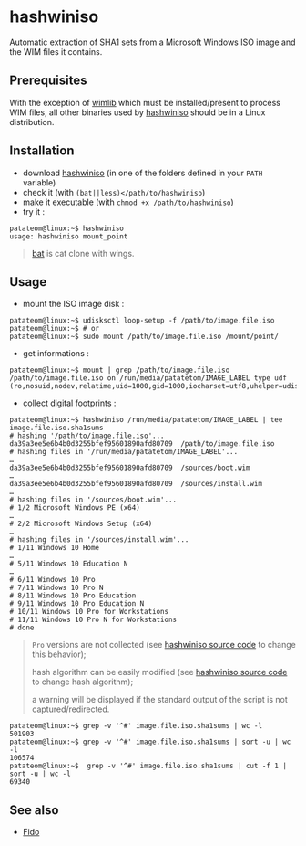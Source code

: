 # hashwiniso

Automatic extraction of SHA1 sets from a Microsoft Windows ISO image and the WIM files it contains.


## Prerequisites

With the exception of [wimlib](https://github.com/ebiggers/wimlib) which must be installed/present to process WIM files, all other binaries used by [hashwiniso](hashwiniso) should be in a Linux distribution.


## Installation

- download [hashwiniso](https://raw.githubusercontent.com/patatetom/rds4xways/master/hashwiniso) (in one of the folders defined in your `PATH` variable) 
- check it (with `(bat||less)</path/to/hashwiniso`)
- make it executable (with `chmod +x /path/to/hashwiniso`)
- try it :

```console
patateom@linux:~$ hashwiniso 
usage: hashwiniso mount_point
```

> [bat](https://github.com/sharkdp/bat) is cat clone with wings.  


## Usage

- mount the ISO image disk :

```console
patateom@linux:~$ udisksctl loop-setup -f /path/to/image.file.iso
patateom@linux:~$ # or
patateom@linux:~$ sudo mount /path/to/image.file.iso /mount/point/
```

- get informations :

```console
patateom@linux:~$ mount | grep /path/to/image.file.iso
/path/to/image.file.iso on /run/media/patatetom/IMAGE_LABEL type udf (ro,nosuid,nodev,relatime,uid=1000,gid=1000,iocharset=utf8,uhelper=udisks2)
```

- collect digital footprints :

```console
patateom@linux:~$ hashwiniso /run/media/patatetom/IMAGE_LABEL | tee image.file.iso.sha1sums
# hashing '/path/to/image.file.iso'...
da39a3ee5e6b4b0d3255bfef95601890afd80709  /path/to/image.file.iso
# hashing files in '/run/media/patatetom/IMAGE_LABEL'...
…
da39a3ee5e6b4b0d3255bfef95601890afd80709  /sources/boot.wim
…
da39a3ee5e6b4b0d3255bfef95601890afd80709  /sources/install.wim
…
# hashing files in '/sources/boot.wim'...
# 1/2 Microsoft Windows PE (x64)
…
# 2/2 Microsoft Windows Setup (x64)
…
# hashing files in '/sources/install.wim'...
# 1/11 Windows 10 Home
…
# 5/11 Windows 10 Education N
…
# 6/11 Windows 10 Pro
# 7/11 Windows 10 Pro N
# 8/11 Windows 10 Pro Education
# 9/11 Windows 10 Pro Education N
# 10/11 Windows 10 Pro for Workstations
# 11/11 Windows 10 Pro N for Workstations
# done
```

> `Pro` versions are not collected (see [hashwiniso source code](hashwiniso#L107) to change this behavior);
> 
> hash algorithm can be easily modified (see [hashwiniso source code](hashwiniso#L23) to change hash algorithm);
> 
> a warning will be displayed if the standard output of the script is not captured/redirected.

```console
patateom@linux:~$ grep -v '^#' image.file.iso.sha1sums | wc -l
501903
patateom@linux:~$ grep -v '^#' image.file.iso.sha1sums | sort -u | wc -l
106574
patateom@linux:~$  grep -v '^#' image.file.iso.sha1sums | cut -f 1 | sort -u | wc -l
69340
```


## See also

- [Fido](https://github.com/pbatard/Fido)
